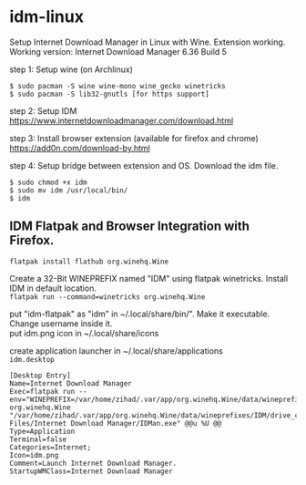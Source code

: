 # idm-linux
Setup Internet Download Manager in Linux with Wine. Extension working.
Working version: Internet Download Manager 6.36 Build 5

step 1: Setup wine (on Archlinux)
```
$ sudo pacman -S wine wine-mono wine_gecko winetricks
$ sudo pacman -S lib32-gnutls [for https support]
```

step 2: Setup IDM 
https://www.internetdownloadmanager.com/download.html

step 3: Install browser extension (available for firefox and chrome)
https://add0n.com/download-by.html

step 4: Setup bridge between extension and OS. Download the idm file.
```
$ sudo chmod +x idm
$ sudo mv idm /usr/local/bin/
$ idm
```

## IDM Flatpak and Browser Integration with Firefox.  
```
flatpak install flathub org.winehq.Wine
```
Create a 32-Bit WINEPREFIX named "IDM" using flatpak winetricks.
Install IDM in default location.  
`flatpak run --command=winetricks org.winehq.Wine`

put "idm-flatpak" as "idm" in ~/.local/share/bin/". Make it executable. Change username inside it.  
put idm.png icon in ~/.local/share/icons

create application launcher in ~/.local/share/applications  
`idm.desktop`
```
[Desktop Entry]
Name=Internet Download Manager
Exec=flatpak run --env="WINEPREFIX=/var/home/zihad/.var/app/org.winehq.Wine/data/wineprefixes/IDM/" org.winehq.Wine "/var/home/zihad/.var/app/org.winehq.Wine/data/wineprefixes/IDM/drive_c/Program Files/Internet Download Manager/IDMan.exe" @@u %U @@
Type=Application
Terminal=false
Categories=Internet;
Icon=idm.png
Comment=Launch Internet Download Manager.
StartupWMClass=Internet Download Manager
```





